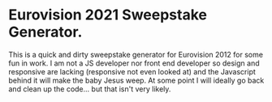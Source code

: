 # Eurovision 2021 Sweepstake Generator.

This is a quick and dirty sweepstake generator for Eurovision 2012 for some fun in work. I am not a JS developer nor front end developer so design and responsive are lacking (responsive not even looked at) and the Javascript behind it will make the baby Jesus weep. At some point I will ideally go back and clean up the code... but that isn't very likely.

